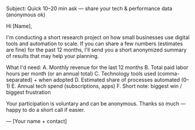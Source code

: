 Subject: Quick 10–20 min ask — share your tech & performance data (anonymous ok)

Hi [Name],

I'm conducting a short research project on how small businesses use digital tools and automation to scale. If you can share a few numbers (estimates are fine) for the past 12 months, I'll send you a short anonymized summary of results that may help your planning.

What I'd need:
A. Monthly revenue for the last 12 months
B. Total paid labor hours per month (or an annual total)
C. Technology tools used (comma-separated) + when adopted
D. Estimated share of processes automated (0–1)
E. Annual tech spend (subscriptions, apps)
F. Short note: biggest win / biggest frustration

Your participation is voluntary and can be anonymous. Thanks so much — happy to do a short call if easier.

— [Your name + contact]
